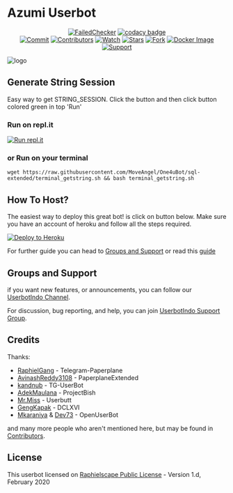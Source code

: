 # Azumi Userbot

<p align="center">
    <a href="https://github.com/levina-lab/AzumiUserbot/actions?query=workflow%3AFailedChecker" > <img src="https://img.shields.io/github/workflow/status/levina-lab/AzumiUserbot/FailedChecker/sql-extended?label=Build&style=flat-square&logo=github-actions&logoColor=white&color=98CE00" alt="FailedChecker" /></a>
    <a href="https://www.codacy.com/manual/levina-lab/AzumiUserbot?utm_source=github.com&amp;utm_medium=referral&amp;utm_content=levina-lab/AzumiUserbot&amp;utm_campaign=Badge_Grade"><img src="https://img.shields.io/codacy/grade/e758192aef1c4178be8777694409b248?style=flat-square&logo=codacy&color=17BEBB" alt="codacy badge"/></a><br>
    <a href="https://github.com/levina-lab/AzumiUserbot/commits/sql-extended"><img src="https://img.shields.io/github/last-commit/levina-lab/AzumiUserbot/sql-extended?label=Last%20Commit&style=flat-square&logo=github&color=8C86AA" alt="Commit" /></a>
    <a href="https://github.com/levina-lab/AzumiUserbot/graphs/contributors"><img src="https://img.shields.io/github/contributors-anon/levina-lab/AzumiUserbot?label=Contributors&style=flat-square&logo=github&color=FF4D80" alt="Contributors" /></a>
    <a href="https://github.com/levina-lab/AzumiUserbot/watchers"><img src="https://img.shields.io/github/watchers/levina-lab/AzumiUserbot?label=Watch&style=flat-square&logo=github&color=FF70A6" alt="Watch" /></a>
    <a href="https://github.com/levina-lab/AzumiUserbot/stargazers"><img src="https://img.shields.io/github/stars/levina-lab/AzumiUserbot?label=Stars&style=flat-square&logo=github&color=F87575" alt="Stars" /></a>
    <a href="https://github.com/levina-lab/AzumiUserbot/network/members"><img src="https://img.shields.io/github/forks/levina-lab/AzumiUserbot?label=Fork&style=flat-square&logo=github&color=E0777D" alt="Fork" /></a>
    <a href="https://hub.docker.com/r/movecrew/AzumiUserbot"> <img src="https://img.shields.io/docker/image-size/movecrew/AzumiUserbot/alpine-latest?label=Docker%20Size&style=flat-square&logo=docker&logoColor=white&color=1B98E0" alt="Docker Image" /></a><br>
    <a href="https://t.me/gcsupportbots"> <img src="https://img.shields.io/badge/telegram-Support_Group-blue?style=social&logo=telegram" alt="Support" /></a>
</p>

![logo](https://i.postimg.cc/y6RV1f6H/logo7-11-201846.png)



## Generate String Session
Easy way to get STRING_SESSION. Click the button and then click button colored green in top 'Run'

### Run on repl.it
[![Run repl.it](https://img.shields.io/badge/run-string__session.py-blue?style=flat-square&logo=repl.it)](https://repl.it/@MoveAngel/UserbotSession?lite=1&outputonly=1)

### or Run on your terminal
```
wget https://raw.githubusercontent.com/MoveAngel/One4uBot/sql-extended/terminal_getstring.sh && bash terminal_getstring.sh
```

## How To Host?

The easiest way to deploy this great bot! is click on button below.
Make sure you have an account of heroku and follow all the steps required.

<p align="left"><a href="https://heroku.com/deploy?template=https://github.com/levina-lab/AzumiUserbot/tree/sql-extended"> <img src="https://www.herokucdn.com/deploy/button.svg" alt="Deploy to Heroku" /></a></p>

For further guide you can head to [Groups and Support](https://github.com/MoveAngel/One4uBot#Groups-and-Support) or read this [guide](https://telegra.ph/How-to-host-a-Telegram-Userbot-07-01-2)

## Groups and Support

if you want new features, or announcements, you can follow our [UserbotIndo Channel](https://t.me/userbotindocloud).

For discussion, bug reporting, and help, you can join [UserbotIndo Support Group](https://t.me/userbotindo).

## Credits

Thanks: 
* [RaphielGang](https://github.com/RaphielGang) - Telegram-Paperplane
* [AvinashReddy3108](https://github.com/AvinashReddy3108) - PaperplaneExtended
* [kandnub](https://github.com/kandnub) - TG-UserBot
* [AdekMaulana](https://github.com/adekmaulana) - ProjectBish
* [Mr.Miss](https://github.com/keselekpermen69) - Userbutt
* [GengKapak](https://github.com/GengKapak) - DCLXVI
* [Mkaraniya](https://github.com/mkaraniya) & [Dev73](https://github.com/Devp73) - OpenUserBot

and many more people who aren't mentioned here, but may be found in [Contributors](https://github.com/levina-lab/AzumiUserbot/graphs/contributors).

## License

This userbot licensed on [Raphielscape Public License](https://github.com/MoveAngel/One4uBot/blob/sql-extended/LICENSE) - Version 1.d, February 2020
